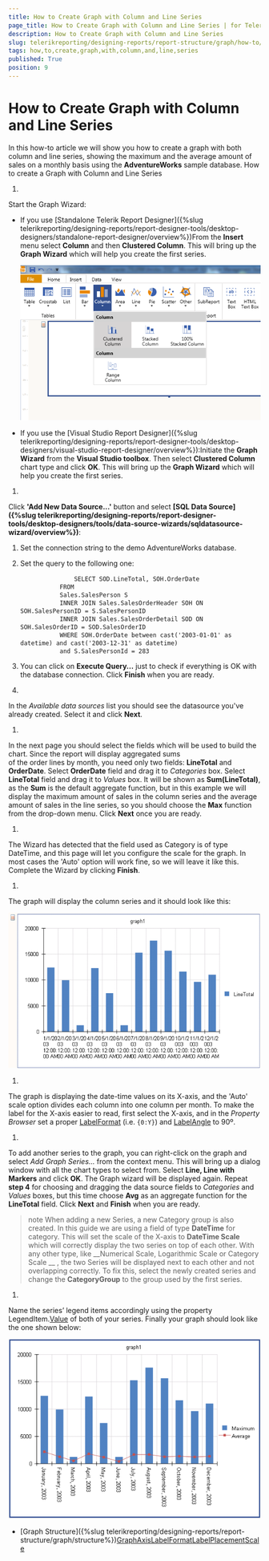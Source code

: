 ```yaml
---
title: How to Create Graph with Column and Line Series
page_title: How to Create Graph with Column and Line Series | for Telerik Reporting Documentation
description: How to Create Graph with Column and Line Series
slug: telerikreporting/designing-reports/report-structure/graph/how-to/how-to-create-graph-with-column-and-line-series
tags: how,to,create,graph,with,column,and,line,series
published: True
position: 9
---
```


# How to Create Graph with Column and Line Series



In this how-to article we will show you how to create a graph with both column and line series, showing the maximum
        and the average amount of sales on a monthly basis using the __AdventureWorks__ sample database.
      How to create a Graph with Column and Line Series

1. 

Start the Graph Wizard:

* If you use [Standalone Telerik Report Designer]({%slug telerikreporting/designing-reports/report-designer-tools/desktop-designers/standalone-report-designer/overview%})From the __Insert__ menu select __Column__ and then __Clustered Column__.
                  This will bring up the __Graph Wizard__ which will help you create the first series.
                  
  ![select Column](images/Graph/HowToBarLineSeries/selectColumn.png)

* If you use the [Visual Studio Report Designer]({%slug telerikreporting/designing-reports/report-designer-tools/desktop-designers/visual-studio-report-designer/overview%}):Initiate the __Graph Wizard__ from the __Visual Studio toolbox__. Then select __Clustered Column__ chart type and click 
                  __OK__. 
                  This will bring up the __Graph Wizard__ which will help you create the first series.
                

1. 

Click __'Add New Data Source...'__ button and select 
              __[SQL Data Source]({%slug telerikreporting/designing-reports/report-designer-tools/desktop-designers/tools/data-source-wizards/sqldatasource-wizard/overview%})__:
            

1. Set the connection string to the demo AdventureWorks database.

1. Set the query to the following one:

	                  SELECT SOD.LineTotal, SOH.OrderDate
                  FROM
                  Sales.SalesPerson S
                  INNER JOIN Sales.SalesOrderHeader SOH ON SOH.SalesPersonID = S.SalesPersonID
                  INNER JOIN Sales.SalesOrderDetail SOD ON SOH.SalesOrderID = SOD.SalesOrderID
                  WHERE SOH.OrderDate between cast('2003-01-01' as datetime) and cast('2003-12-31' as datetime)
                  and S.SalesPersonId = 283
                



1. You can click on __Execute Query...__ just to check if everything is OK with the database connection.
                  Click __Finish__ when you are ready.
                

1. 

In the *Available data sources* list you should see the datasource you've already created.
              Select it and click __Next__.
            

1. 

In the next page you should select the fields which will be used to build the chart. Since the report will display aggregated sums              
              of the order lines by month, you need only two fields: __LineTotal__ and __OrderDate__.
              Select __OrderDate__ field and drag it to *Categories* box.
              Select __LineTotal__ field and drag it to *Values* box.
              It will be shown as __Sum(LineTotal)__, as the __Sum__ is the default aggregate function,
              but in this example we will display the maximum amount of sales in the column series and the average amount of sales in the
              line series, so you should choose the __Max__ function from the drop-down menu. Click __Next__ once you are ready.
            

1. 

The Wizard has detected that the field used as Category is of type DateTime, and this page will let you configure the scale for the graph. In most cases the
              'Auto' option will work fine, so we will leave it like this. Complete the Wizard by clicking __Finish__.
            

1. 

The graph will display the column series and it should look like this:
              
  ![Graph Layout 1](images/Graph/HowToBarLineSeries/GraphLayout1.png)

1. 

The graph is displaying the date-time values on its X-axis, and the 'Auto' scale option divides each column into one column per month.
              To make the label for the X-axis easier to read, first select the X-axis, and in the *Property Browser* set a proper
              [LabelFormat](/reporting/api/Telerik.Reporting.GraphAxis#Telerik_Reporting_GraphAxis_LabelFormat)              (i.e. `{0:Y}`) and
              [LabelAngle](/reporting/api/Telerik.Reporting.GraphAxis#Telerik_Reporting_GraphAxis_LabelAngle)               to 90º.
            

1. 

To add another series to the graph, you can right-click on the graph and select *Add Graph Series…* 
              from the context menu. This will bring up a dialog window with all the chart types to select from. 
              Select __Line, Line with Markers__ and click __OK__. 
              The Graph wizard will be displayed again. Repeat __step 4__ for choosing and dragging the data source fields to 
              *Categories* and *Values* boxes, but this time choose __Avg__ 
              as an aggregate function for the __LineTotal__ field. Click __Next__ and __Finish__ when you are ready.
            

>note When adding a new Series, a new Category group is also created. In this guide we are using a field of type  __DateTime__  for category. This will                 set the scale of the X-axis to  __DateTime Scale__  which will correctly display the two series on top of each other. With any other type, like                  __Numerical Scale, Logarithmic Scale or Category Scale __ , the two Series will be displayed next to each other and not overlapping correctly.              To fix this, select the newly created series and change the  __CategoryGroup__  to the group used by the first series.              


1. 

Name the series’ legend items accordingly using the property LegendItem.[Value](/reporting/api/Telerik.Reporting.LegendItem#Telerik_Reporting_LegendItem_Value) of both of your series.
              Finally your graph should look like the one shown below:
              
  ![Graph Layout 3](images/Graph/HowToBarLineSeries/GraphLayout3.png)

 * [Graph Structure]({%slug telerikreporting/designing-reports/report-structure/graph/structure%})[GraphAxis](/reporting/api/Telerik.Reporting.GraphAxis)[LabelFormat](/reporting/api/Telerik.Reporting.GraphAxis#Telerik_Reporting_GraphAxis_LabelFormat)[LabelPlacement](/reporting/api/Telerik.Reporting.GraphAxis#Telerik_Reporting_GraphAxis_LabelPlacement)[Scale](/reporting/api/Telerik.Reporting.GraphAxis#Telerik_Reporting_GraphAxis_Scale)
